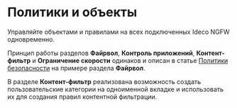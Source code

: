 # Политики и объекты

Управляйте объектами и правилами на всех подключенных Ideco NGFW одновременно. 

Принцип работы разделов **Файрвол**, **Контроль приложений**, **Контент-фильтр** и **Ограничение скорости** одинаков и описан в статье [Политики безопасности](security-policies.md) на примере раздела **Файрвол**.

В разделе **Контент-фильтр** реализована возможность создать пользовательские категории на одноименной вкладке и использовать их для создания правил контентной фильтрации.